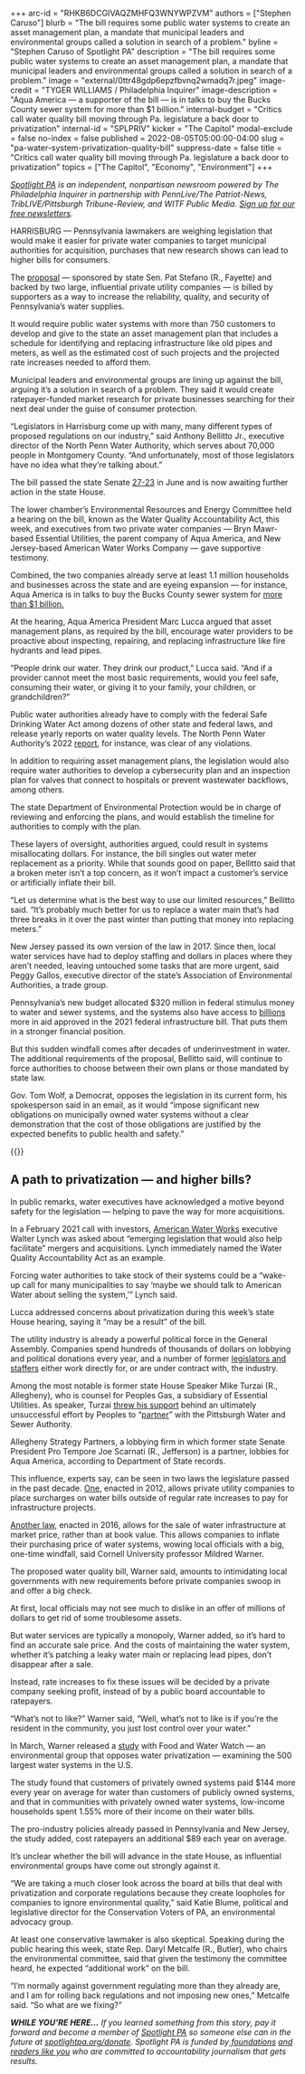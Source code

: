 +++
arc-id = "RHKB6DCGIVAQZMHFQ3WNYWPZVM"
authors = ["Stephen Caruso"]
blurb = "The bill requires some public water systems to create an asset management plan, a mandate that municipal leaders and environmental groups called a solution in search of a problem."
byline = "Stephen Caruso of Spotlight PA"
description = "The bill requires some public water systems to create an asset management plan, a mandate that municipal leaders and environmental groups called a solution in search of a problem."
image = "external/0ttr48gdp6epzfbvnq2wmadq7r.jpeg"
image-credit = "TYGER WILLIAMS / Philadelphia Inquirer"
image-description = "Aqua America — a supporter of the bill — is in talks to buy the Bucks County sewer system for more than $1 billion."
internal-budget = "Critics call water quality bill moving through Pa. legislature a back door to privatization"
internal-id = "SPLPRIV"
kicker = "The Capitol"
modal-exclude = false
no-index = false
published = 2022-08-05T05:00:00-04:00
slug = "pa-water-system-privatization-quality-bill"
suppress-date = false
title = "Critics call water quality bill moving through Pa. legislature a back door to privatization"
topics = ["The Capitol", "Economy", "Environment"]
+++

<a href="https://www.spotlightpa.org/"><i>Spotlight PA</i></a><i> is an independent, nonpartisan newsroom powered by The Philadelphia Inquirer in partnership with PennLive/The Patriot-News, TribLIVE/Pittsburgh Tribune-Review, and WITF Public Media. </i><a href="https://www.spotlightpa.org/newsletters"><i>Sign up for our free newsletters</i></a><i>.</i>

HARRISBURG — Pennsylvania lawmakers are weighing legislation that would make it easier for private water companies to target municipal authorities for acquisition, purchases that new research shows can lead to higher bills for consumers.

The <a href="https://www.legis.state.pa.us/cfdocs/billinfo/billinfo.cfm?syear=2021&sind=0&body=S&type=B&bn=0597">proposal</a> — sponsored by state Sen. Pat Stefano (R., Fayette) and backed by two large, influential private utility companies — is billed by supporters as a way to increase the reliability, quality, and security of Pennsylvania’s water supplies.

It would require public water systems with more than 750 customers to develop and give to the state an asset management plan that includes a schedule for identifying and replacing infrastructure like old pipes and meters, as well as the estimated cost of such projects and the projected rate increases needed to afford them.

<script src="https://www.spotlightpa.org/embed.js" async></script><div data-spl-embed-version="1" data-spl-src="https://www.spotlightpa.org/embeds/newsletter/"></div>

Municipal leaders and environmental groups are lining up against the bill, arguing it’s a solution in search of a problem. They said it would create ratepayer-funded market research for private businesses searching for their next deal under the guise of consumer protection.

“Legislators in Harrisburg come up with many, many different types of proposed regulations on our industry,” said Anthony Bellitto Jr., executive director of the North Penn Water Authority, which serves about 70,000 people in Montgomery County. “And unfortunately, most of those legislators have no idea what they’re talking about.”

The bill passed the state Senate <a href="https://www.legis.state.pa.us/CFDOCS/Legis/RC/Public/rc_view_action2.cfm?sess_yr=2021&sess_ind=0&rc_body=S&rc_nbr=527">27-23</a> in June and is now awaiting further action in the state House.

The lower chamber’s Environmental Resources and Energy Committee held a hearing on the bill, known as the Water Quality Accountability Act, this week, and executives from two private water companies — Bryn Mawr-based Essential Utilities, the parent company of Aqua America, and New Jersey-based American Water Works Company — gave supportive testimony.

Combined, the two companies already serve at least 1.1 million households and businesses across the state and are eyeing expansion — for instance, Aqua America is in talks to buy the Bucks County sewer system for <a href="https://www.inquirer.com/business/bucks-county-bcwsa-aqua-sewer-utility-sale-20220713.html">more than $1 billion.</a>

At the hearing, Aqua America President Marc Lucca argued that asset management plans, as required by the bill, encourage water providers to be proactive about inspecting, repairing, and replacing infrastructure like fire hydrants and lead pipes.

“People drink our water. They drink our product,” Lucca said. “And if a provider cannot meet the most basic requirements, would you feel safe, consuming their water, or giving it to your family, your children, or grandchildren?”

Public water authorities already have to comply with the federal Safe Drinking Water Act among dozens of other state and federal laws, and release yearly reports on water quality levels. The North Penn Water Authority’s 2022 <a href="https://npwa.org/2022-annual-drinking-wqr-main/">report</a>, for instance, was clear of any violations.

In addition to requiring asset management plans, the legislation would also require water authorities to develop a cybersecurity plan and an inspection plan for valves that connect to hospitals or prevent wastewater backflows, among others.

The state Department of Environmental Protection would be in charge of reviewing and enforcing the plans, and would establish the timeline for authorities to comply with the plan.

These layers of oversight, authorities argued, could result in systems misallocating dollars. For instance, the bill singles out water meter replacement as a priority. While that sounds good on paper, Bellitto said that a broken meter isn’t a top concern, as it won’t impact a customer’s service or artificially inflate their bill.

“Let us determine what is the best way to use our limited resources,” Bellitto said. “It’s probably much better for us to replace a water main that’s had three breaks in it over the past winter than putting that money into replacing meters.”

New Jersey passed its own version of the law in 2017. Since then, local water services have had to deploy staffing and dollars in places where they aren’t needed, leaving untouched some tasks that are more urgent, said Peggy Gallos, executive director of the state’s Association of Environmental Authorities, a trade group.

Pennsylvania’s new budget allocated $320 million in federal stimulus money to water and sewer systems, and the systems also have access to <a href="https://www.wwdmag.com/editorial-topical/legislation/news/10940222/infrastructure-bill-passes-house-water-wastewater-funding-breakdown">billions</a> more in aid approved in the 2021 federal infrastructure bill. That puts them in a stronger financial position.

But this sudden windfall comes after decades of underinvestment in water. The additional requirements of the proposal, Bellitto said, will continue to force authorities to choose between their own plans or those mandated by state law.

Gov. Tom Wolf, a Democrat, opposes the legislation in its current form, his spokesperson said in an email, as it would “impose significant new obligations on municipally owned water systems without a clear demonstration that the cost of those obligations are justified by the expected benefits to public health and safety.”

{{<picture src="external/f58x0w5k6m4c4gkzhh70xg2gmm.jpeg" description="It’s probably much better for us to replace a water main that’s had three breaks in it over the past winter than putting that money into replacing meters,&#34; said Anthony Bellitto Jr., executive director of the North Penn Water Authority, which serves about 70,000 people in Montgomery County. " caption="It’s probably much better for us to replace a water main that’s had three breaks in it over the past winter than putting that money into replacing meters,&#34; said Anthony Bellitto Jr., executive director of the North Penn Water Authority, which serves about 70,000 people in Montgomery County. " credit="ELIZABETH ROBERTSON / Philadelphia Inquirer">}} 

## A path to privatization — and higher bills?

In public remarks, water executives have acknowledged a motive beyond safety for the legislation — helping to pave the way for more acquisitions.

In a February 2021 call with investors, <a href="https://seekingalpha.com/article/4409172-american-water-works-awk-ceo-walter-lynch-on-q4-2020-results-earnings-call-transcript">American Water Works</a> executive Walter Lynch was asked about “emerging legislation that would also help facilitate” mergers and acquisitions. Lynch immediately named the Water Quality Accountability Act as an example.

Forcing water authorities to take stock of their systems could be a “wake-up call for many municipalities to say ‘maybe we should talk to American Water about selling the system,’” Lynch said.

Lucca addressed concerns about privatization during this week’s state House hearing, saying it “may be a result” of the bill.

The utility industry is already a powerful political force in the General Assembly. Companies spend hundreds of thousands of dollars on lobbying and political donations every year, and a number of former <a href="https://www.buckscountycouriertimes.com/story/news/education/2018/10/19/persuasion-is-best-tool-lobbyists/9509567007/">legislators and staffers</a> either work directly for, or are under contract with, the industry.

Among the most notable is former state House Speaker Mike Turzai (R., Allegheny), who is counsel for Peoples Gas, a subsidiary of Essential Utilities. As speaker, Turzai <a href="https://www.post-gazette.com/news/politics-state/2018/02/22/House-speaker-Mike-Turzai-Pittsburghe-Peoples-natural-gas-water-authority-Sewer/stories/201802220176">threw his support</a> behind an ultimately unsuccessful effort by Peoples to “<a href="https://www.post-gazette.com/news/politics-state/2018/02/22/House-speaker-Mike-Turzai-Pittsburghe-Peoples-natural-gas-water-authority-Sewer/stories/201802220176">partner</a>” with the Pittsburgh Water and Sewer Authority.

Allegheny Strategy Partners, a lobbying firm in which former state Senate President Pro Tempore Joe Scarnati (R., Jefferson) is a partner, lobbies for Aqua America, according to Department of State records.

This influence, experts say, can be seen in two laws the legislature passed in the past decade. <a href="https://www.legis.state.pa.us/cfdocs/legis/LI/uconsCheck.cfm?txtType=HTM&yr=2012&sessInd=0&smthLwInd=0&act=0011.">One</a>, enacted in 2012, allows private utility companies to place surcharges on water bills outside of regular rate increases to pay for infrastructure projects.

<a href="https://www.legis.state.pa.us/cfdocs/legis/li/uconsCheck.cfm?yr=2016&sessInd=0&act=12">Another law</a>, enacted in 2016, allows for the sale of water infrastructure at market price, rather than at book value. This allows companies to inflate their purchasing price of water systems, wowing local officials with a big, one-time windfall, said Cornell University professor Mildred Warner.

The proposed water quality bill, Warner said, amounts to intimidating local governments with new requirements before private companies swoop in and offer a big check.

At first, local officials may not see much to dislike in an offer of millions of dollars to get rid of some troublesome assets.

But water services are typically a monopoly, Warner added, so it’s hard to find an accurate sale price. And the costs of maintaining the water system, whether it’s patching a leaky water main or replacing lead pipes, don’t disappear after a sale.

Instead, rate increases to fix these issues will be decided by a private company seeking profit, instead of by a public board accountable to ratepayers.

“What’s not to like?” Warner said, “Well, what’s not to like is if you’re the resident in the community, you just lost control over your water.”

In March, Warner released a <a href="https://iwaponline.com/wp/article/24/3/500/87702/Water-pricing-and-affordability-in-the-US-public">study</a> with Food and Water Watch — an environmental group that opposes water privatization — examining the 500 largest water systems in the U.S.

The study found that customers of privately owned systems paid $144 more every year on average for water than customers of publicly owned systems, and that in communities with privately owned water systems, low-income households spent 1.55% more of their income on their water bills.

The pro-industry policies already passed in Pennsylvania and New Jersey, the study added, cost ratepayers an additional $89 each year on average.

<script src="https://www.spotlightpa.org/embed.js" async></script><div data-spl-embed-version="1" data-spl-src="https://www.spotlightpa.org/embeds/donate/"></div>

It’s unclear whether the bill will advance in the state House, as influential environmental groups have come out strongly against it.

“We are taking a much closer look across the board at bills that deal with privatization and corporate regulations because they create loopholes for companies to ignore environmental quality,” said Katie Blume, political and legislative director for the Conservation Voters of PA, an environmental advocacy group.

At least one conservative lawmaker is also skeptical. Speaking during the public hearing this week, state Rep. Daryl Metcalfe (R., Butler), who chairs the environmental committee, said that given the testimony the committee heard, he expected “additional work” on the bill.

“I’m normally against government regulating more than they already are, and I am for rolling back regulations and not imposing new ones,” Metcalfe said. “So what are we fixing?”

<i><b>WHILE YOU’RE HERE...</b></i><i> If you learned something from this story, pay it forward and become a member of </i><a href="https://www.spotlightpa.org/"><i>Spotlight PA</i></a><i> so someone else can in the future at </i><a href="https://www.spotlightpa.org/donate"><i>spotlightpa.org/donate</i></a><i>. Spotlight PA is funded by</i><a href="https://www.spotlightpa.org/support"><i> foundations</i></a><i> </i><a href="https://www.spotlightpa.org/support"><i>and readers like you</i></a><i> who are committed to accountability journalism that gets results.</i>
